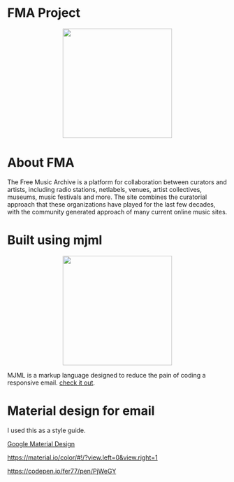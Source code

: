 # FMA Project

<p align="center">
  <a href="http://freemusicarchive.org/" target="_blank">
    <img width="250" src="http://blogfiles.wfmu.org/FC/fma/images/blkrect.jpg">

  </a>
</p>

# About FMA

The Free Music Archive is a platform for collaboration between curators and artists, including radio stations, netlabels, venues, artist collectives, museums, music festivals and more. The site combines the curatorial approach that these organizations have played for the last few decades, with the community generated approach of many current online music sites.

Built using mjml
===

<p align="center">
  <a href="https://mjml.io" target="_blank">
    <img width="250"src="https://cloud.githubusercontent.com/assets/6558790/12672296/7b66d8cc-c675-11e5-805d-c6d196320537.png">

  </a>
</p>

MJML is a markup language designed to reduce the pain of coding a responsive email.  [check it out](https://mjml.io/documentation/).

Material design for email
===

I used this as a style guide.

[Google Material Design](https://material.io/)

https://material.io/color/#!/?view.left=0&view.right=1

https://codepen.io/fer77/pen/PjWeGY
